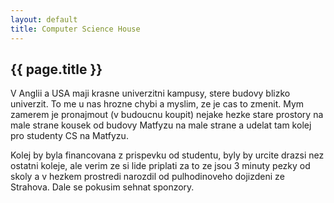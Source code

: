 ```yaml
---
layout: default
title: Computer Science House
---
```


## {{ page.title }}

V Anglii a USA maji krasne univerzitni kampusy, stere budovy blizko univerzit. To me u nas hrozne chybi a myslim, ze je cas to zmenit. Mym zamerem je pronajmout (v budoucnu koupit) nejake hezke stare prostory na male strane kousek od budovy Matfyzu na male strane a udelat tam kolej pro studenty CS na Matfyzu.

Kolej by byla financovana z prispevku od studentu, byly by urcite drazsi nez ostatni koleje, ale verim ze si lide priplati za to ze jsou 3 minuty pezky od skoly a v hezkem prostredi narozdil od pulhodinoveho dojizdeni ze Strahova. Dale se pokusim sehnat sponzory.
